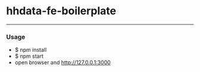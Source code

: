 # hhdata-fe-boilerplate
---
### Usage
- $ npm install
- $ npm start
- open browser and http://127.0.0.1:3000
